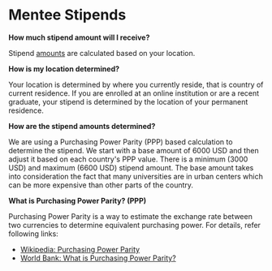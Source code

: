 # Mentee Stipends

**How much stipend amount will I receive?**

Stipend [amounts](total-stipend-amount.md) are calculated based on your location.

**How is my location determined?**

Your location is determined by where you currently reside, that is country of current residence. If you are enrolled at an online institution or are a recent graduate, your stipend is determined by the location of your permanent residence.

**How are the stipend amounts determined?**

We are using a Purchasing Power Parity \(PPP\) based calculation to determine the stipend. We start with a base amount of 6000 USD and then adjust it based on each country's PPP value. There is a minimum \(3000 USD\) and maximum \(6600 USD\) stipend amount. The base amount takes into consideration the fact that many universities are in urban centers which can be more expensive than other parts of the country.

**What is Purchasing Power Parity? \(PPP\)**

Purchasing Power Parity is a way to estimate the exchange rate between two currencies to determine equivalent purchasing power. For details, refer following links:

* [Wikipedia: Purchasing Power Parity](https://en.wikipedia.org/wiki/Purchasing_power_parity)
* [World Bank: What is Purchasing Power Parity?](http://pubdocs.worldbank.org/en/332341517441011666/PPP-brochure-2017-webformat-rev.pdf)


